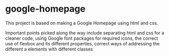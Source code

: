 # google-homepage

This project is based on making a Google Homepage using html and css.

Important points picked along the way include separating html and css for a cleaner code, using Google font packages for required icons, the correct use of flexbox and its different properties, correct ways of addressing the different a elements with different classes
